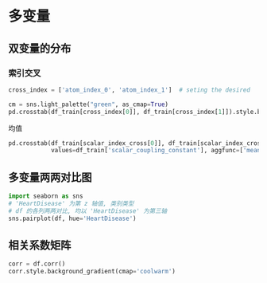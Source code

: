 # 多变量

## 双变量的分布

### 索引交叉

```python
cross_index = ['atom_index_0', 'atom_index_1']  # seting the desired 

cm = sns.light_palette("green", as_cmap=True)
pd.crosstab(df_train[cross_index[0]], df_train[cross_index[1]]).style.background_gradient(cmap = cm)
```

均值

```python
pd.crosstab(df_train[scalar_index_cross[0]], df_train[scalar_index_cross[1]], 
            values=df_train['scalar_coupling_constant'], aggfunc=['mean']).style.background_gradient(cmap = cm)
```

## 多变量两两对比图

```python
import seaborn as sns
# 'HeartDisease' 为第 z 轴值, 类别类型
# df 的各列两两对比, 均以 'HeartDisease' 为第三轴
sns.pairplot(df, hue='HeartDisease')
```

## 相关系数矩阵

```python
corr = df.corr()
corr.style.background_gradient(cmap='coolwarm')


```


